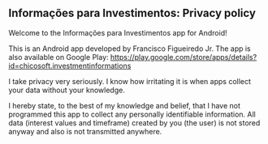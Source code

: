 ## Informações para Investimentos: Privacy policy

Welcome to the Informações para Investimentos app for Android!

This is an Android app developed by Francisco Figueiredo Jr. The app is also available on Google Play: https://play.google.com/store/apps/details?id=chicosoft.investmentinformations

I take privacy very seriously.
I know how irritating it is when apps collect your data without your knowledge.

I hereby state, to the best of my knowledge and belief, that I have not programmed this app to collect any personally identifiable information. 
All data (interest values and timeframe) created by you (the user) is not stored anyway and also is not transmitted anywhere.
